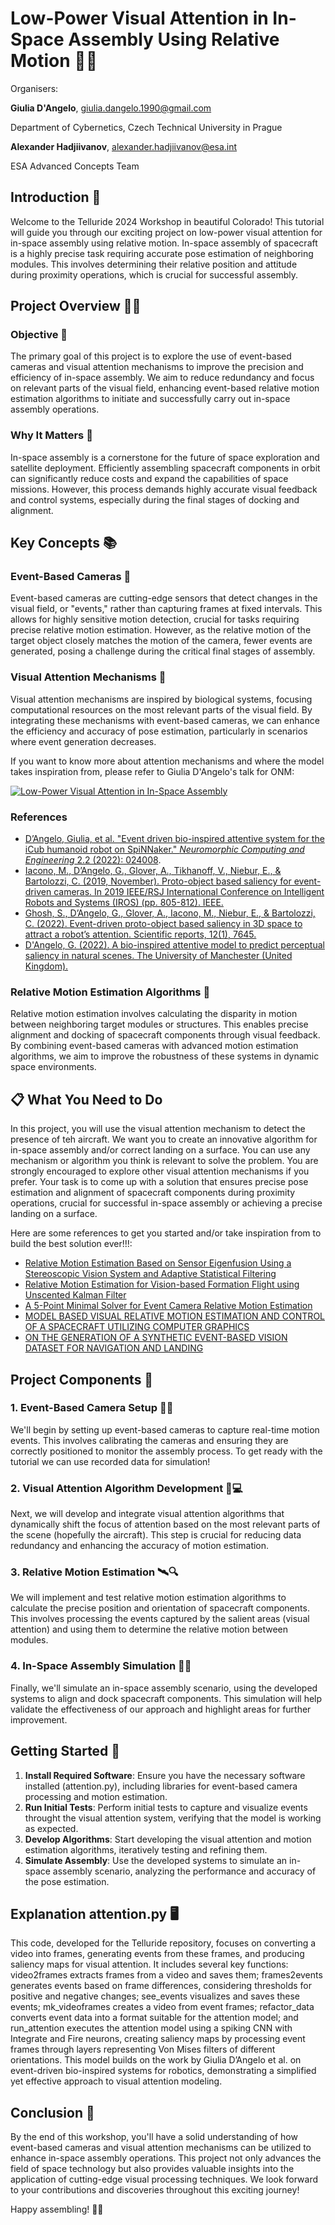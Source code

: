 # Low-Power Visual Attention in In-Space Assembly Using Relative Motion 📡🚀

Organisers: 

**Giulia D'Angelo**, giulia.dangelo.1990@gmail.com

Department of Cybernetics, Czech Technical University in Prague

**Alexander Hadjiivanov**, alexander.hadjiivanov@esa.int

ESA Advanced Concepts Team


## Introduction 🌟

Welcome to the Telluride 2024 Workshop in beautiful Colorado! This tutorial will guide you through our exciting project on low-power visual attention for in-space assembly using relative motion. In-space assembly of spacecraft is a highly precise task requiring accurate pose estimation of neighboring modules. This involves determining their relative position and attitude during proximity operations, which is crucial for successful assembly.

## Project Overview 🚀🔧

### Objective 🎯

The primary goal of this project is to explore the use of event-based cameras and visual attention mechanisms to improve the precision and efficiency of in-space assembly. We aim to reduce redundancy and focus on relevant parts of the visual field, enhancing event-based relative motion estimation algorithms to initiate and successfully carry out in-space assembly operations.

### Why It Matters 🌌

In-space assembly is a cornerstone for the future of space exploration and satellite deployment. Efficiently assembling spacecraft components in orbit can significantly reduce costs and expand the capabilities of space missions. However, this process demands highly accurate visual feedback and control systems, especially during the final stages of docking and alignment.

## Key Concepts 📚

### Event-Based Cameras 🎥

Event-based cameras are cutting-edge sensors that detect changes in the visual field, or "events," rather than capturing frames at fixed intervals. This allows for highly sensitive motion detection, crucial for tasks requiring precise relative motion estimation. However, as the relative motion of the target object closely matches the motion of the camera, fewer events are generated, posing a challenge during the critical final stages of assembly.

### Visual Attention Mechanisms 👀

Visual attention mechanisms are inspired by biological systems, focusing computational resources on the most relevant parts of the visual field. By integrating these mechanisms with event-based cameras, we can enhance the efficiency and accuracy of pose estimation, particularly in scenarios where event generation decreases.

If you want to know more about attention mechanisms and where the model takes inspiration from, please refer to Giulia D'Angelo's talk for ONM:

[![Low-Power Visual Attention in In-Space Assembly](https://img.youtube.com/vi/vwT_3bNNStg/0.jpg)](https://www.youtube.com/watch?v=vwT_3bNNStg&ab_channel=OpenNeuromorphic)


### References
- [D’Angelo, Giulia, et al. "Event driven bio-inspired attentive system for the iCub humanoid robot on SpiNNaker." *Neuromorphic Computing and Engineering* 2.2 (2022): 024008](https://iopscience.iop.org/article/10.1088/2634-4386/ac7ab6).
- [Iacono, M., D’Angelo, G., Glover, A., Tikhanoff, V., Niebur, E., & Bartolozzi, C. (2019, November). Proto-object based saliency for event-driven cameras. In 2019 IEEE/RSJ International Conference on Intelligent Robots and Systems (IROS) (pp. 805-812). IEEE.](https://ieeexplore.ieee.org/abstract/document/8967943?casa_token=fR5p7q6rp0YAAAAA:lIfq0Q1Qd2nw0rCW4AIpYZA9Lnj9wcNqjSyhGxmM1N3fOgl7D6EoQKt6m7i2FzwtDxY9IZEGLw)
- [Ghosh, S., D’Angelo, G., Glover, A., Iacono, M., Niebur, E., & Bartolozzi, C. (2022). Event-driven proto-object based saliency in 3D space to attract a robot’s attention. Scientific reports, 12(1), 7645.](https://www.nature.com/articles/s41598-022-11723-6)
- [D'Angelo, G. (2022). A bio-inspired attentive model to predict perceptual saliency in natural scenes. The University of Manchester (United Kingdom).](https://www.proquest.com/openview/5cef6fddfe963d20ec1d663d6de5ea4f/1?pq-origsite=gscholar&cbl=51922&diss=y)


### Relative Motion Estimation Algorithms 🔄

Relative motion estimation involves calculating the disparity in motion between neighboring target modules or structures. This enables precise alignment and docking of spacecraft components through visual feedback. By combining event-based cameras with advanced motion estimation algorithms, we aim to improve the robustness of these systems in dynamic space environments.


## 📋 What You Need to Do

In this project, you will use the visual attention mechanism to detect the presence of teh aircraft. 
We want you to create an innovative algorithm for in-space assembly and/or correct landing on a surface.
You can use any mechanism or algorithm you think is relevant to solve the problem. 
You are strongly encouraged to explore other visual attention mechanisms if you prefer. 
Your task is to come up with a solution that ensures precise pose estimation and alignment of spacecraft components during proximity operations, crucial for successful in-space assembly or achieving a precise landing on a surface.

Here are some references to get you started and/or take inspiration from to build the best solution ever!!!: 

- [Relative Motion Estimation Based on Sensor Eigenfusion Using a Stereoscopic Vision System and Adaptive Statistical Filtering](https://ieeexplore.ieee.org/stamp/stamp.jsp?tp=&arnumber=7559174)
- [Relative Motion Estimation for Vision-based
Formation Flight using Unscented Kalman Filter](https://www.researchgate.net/profile/Eric-Johnson-67/publication/250337270_Relative_Motion_Estimation_for_Vision-Based_Formation_Flight_Using_Unscented_Kalman_Filter/links/552290320cf2f9c13052e46a/Relative-Motion-Estimation-for-Vision-Based-Formation-Flight-Using-Unscented-Kalman-Filter.pdf)
- [A 5-Point Minimal Solver for Event Camera Relative Motion Estimation](https://rpg.ifi.uzh.ch/docs/ICCV23_Gao.pdf)
- [MODEL BASED VISUAL RELATIVE MOTION
ESTIMATION AND CONTROL OF A SPACECRAFT
UTILIZING COMPUTER GRAPHICS](https://issfd.org/ISSFD_2009/FormationFlyingII/Terui.pdf)
- [ON THE GENERATION OF A SYNTHETIC EVENT-BASED VISION DATASET FOR
NAVIGATION AND LANDING](https://arxiv.org/pdf/2308.00394)




## Project Components 🧩

### 1. Event-Based Camera Setup 🎥🔧

We'll begin by setting up event-based cameras to capture real-time motion events. This involves calibrating the cameras and ensuring they are correctly positioned to monitor the assembly process.
To get ready with the tutorial we can use recorded data for simulation! 

### 2. Visual Attention Algorithm Development 🧠💻

Next, we will develop and integrate visual attention algorithms that dynamically shift the focus of attention based on the most relevant parts of the scene (hopefully the aircraft). This step is crucial for reducing data redundancy and enhancing the accuracy of motion estimation.

### 3. Relative Motion Estimation 🛰️🔍

We will implement and test relative motion estimation algorithms to calculate the precise position and orientation of spacecraft components. This involves processing the events captured by the salient areas (visual attention) and using them to determine the relative motion between modules.

### 4. In-Space Assembly Simulation 🔧🌌

Finally, we'll simulate an in-space assembly scenario, using the developed systems to align and dock spacecraft components. This simulation will help validate the effectiveness of our approach and highlight areas for further improvement.

## Getting Started 🚀

1. **Install Required Software**: Ensure you have the necessary software installed (attention.py), including libraries for event-based camera processing and motion estimation.
2. **Run Initial Tests**: Perform initial tests to capture and visualize events throught the visual attention system, verifying that the model is working as expected.
3. **Develop Algorithms**: Start developing the visual attention and motion estimation algorithms, iteratively testing and refining them.
5. **Simulate Assembly**: Use the developed systems to simulate an in-space assembly scenario, analyzing the performance and accuracy of the pose estimation.

## Explanation attention.py  🖥️

This code, developed for the Telluride repository, focuses on converting a video into frames, generating events from these frames, and producing saliency maps for visual attention. It includes several key functions: video2frames extracts frames from a video and saves them; frames2events generates events based on frame differences, considering thresholds for positive and negative changes; see_events visualizes and saves these events; mk_videoframes creates a video from event frames; refactor_data converts event data into a format suitable for the attention model; and run_attention executes the attention model using a spiking CNN with Integrate and Fire neurons, creating saliency maps by processing event frames through layers representing Von Mises filters of different orientations. This model builds on the work by Giulia D’Angelo et al. on event-driven bio-inspired systems for robotics, demonstrating a simplified yet effective approach to visual attention modeling.

## Conclusion 🎉

By the end of this workshop, you'll have a solid understanding of how event-based cameras and visual attention mechanisms can be utilized to enhance in-space assembly operations. This project not only advances the field of space technology but also provides valuable insights into the application of cutting-edge visual processing techniques. We look forward to your contributions and discoveries throughout this exciting journey!

Happy assembling! 🚀✨
